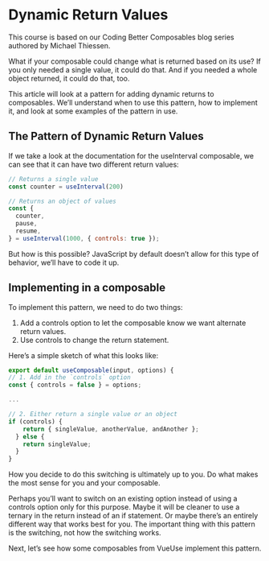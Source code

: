 # Dynamic Return Values

This course is based on our Coding Better Composables blog series authored by Michael Thiessen.

What if your composable could change what is returned based on its use? If you only needed a single value, it could do that. And if you needed a whole object returned, it could do that, too.

This article will look at a pattern for adding dynamic returns to composables. We’ll understand when to use this pattern, how to implement it, and look at some examples of the pattern in use.

## The Pattern of Dynamic Return Values

If we take a look at the documentation for the useInterval composable, we can see that it can have two different return values:

```JavaScript
// Returns a single value
const counter = useInterval(200)

// Returns an object of values
const {
  counter,
  pause,
  resume,
} = useInterval(1000, { controls: true });
```

But how is this possible? JavaScript by default doesn’t allow for this type of behavior, we’ll have to code it up.

## Implementing in a composable

To implement this pattern, we need to do two things:

1. Add a controls option to let the composable know we want alternate return values.
2. Use controls to change the return statement.

Here’s a simple sketch of what this looks like:

```JavaScript
export default useComposable(input, options) {
// 1. Add in the `controls` option
const { controls = false } = options;

...

// 2. Either return a single value or an object
if (controls) {
    return { singleValue, anotherValue, andAnother };
  } else {
    return singleValue;
  }
}

```

How you decide to do this switching is ultimately up to you. Do what makes the most sense for you and your composable.

Perhaps you’ll want to switch on an existing option instead of using a controls option only for this purpose. Maybe it will be cleaner to use a ternary in the return instead of an if statement. Or maybe there’s an entirely different way that works best for you. The important thing with this pattern is the switching, not how the switching works.

Next, let’s see how some composables from VueUse implement this pattern.

